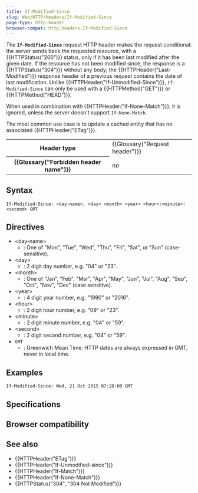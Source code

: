 ```yaml
---
title: If-Modified-Since
slug: Web/HTTP/Headers/If-Modified-Since
page-type: http-header
browser-compat: http.headers.If-Modified-Since
---
```




The **`If-Modified-Since`** request HTTP header makes the
request conditional: the server sends back the requested resource, with a
{{HTTPStatus("200")}} status, only if it has been last modified after the given date. If
the resource has not been modified since, the response is a {{HTTPStatus("304")}}
without any body; the {{HTTPHeader("Last-Modified")}} response header of a previous
request contains the date of last modification. Unlike
{{HTTPHeader("If-Unmodified-Since")}}, `If-Modified-Since` can only be used
with a {{HTTPMethod("GET")}} or {{HTTPMethod("HEAD")}}.

When used in combination with {{HTTPHeader("If-None-Match")}}, it is ignored, unless
the server doesn't support `If-None-Match`.

The most common use case is to update a cached entity that has no associated
{{HTTPHeader("ETag")}}.

<table class="properties">
  <tbody>
    <tr>
      <th scope="row">Header type</th>
      <td>{{Glossary("Request header")}}</td>
    </tr>
    <tr>
      <th scope="row">{{Glossary("Forbidden header name")}}</th>
      <td>no</td>
    </tr>
  </tbody>
</table>

## Syntax

```http
If-Modified-Since: <day-name>, <day> <month> <year> <hour>:<minute>:<second> GMT
```

## Directives

- \<day-name>
  - : One of "Mon", "Tue", "Wed", "Thu", "Fri", "Sat", or "Sun" (case-sensitive).
- \<day>
  - : 2 digit day number, e.g. "04" or "23".
- \<month>
  - : One of "Jan", "Feb", "Mar", "Apr", "May", "Jun", "Jul", "Aug", "Sep", "Oct", "Nov",
    "Dec" (case sensitive).
- \<year>
  - : 4 digit year number, e.g. "1990" or "2016".
- \<hour>
  - : 2 digit hour number, e.g. "09" or "23".
- \<minute>
  - : 2 digit minute number, e.g. "04" or "59".
- \<second>
  - : 2 digit second number, e.g. "04" or "59".
- `GMT`
  - : Greenwich Mean Time. HTTP dates are always expressed in GMT, never in local time.

## Examples

```http
If-Modified-Since: Wed, 21 Oct 2015 07:28:00 GMT
```

## Specifications



## Browser compatibility



## See also

- {{HTTPHeader("ETag")}}
- {{HTTPHeader("If-Unmodified-since")}}
- {{HTTPHeader("If-Match")}}
- {{HTTPHeader("If-None-Match")}}
- {{HTTPStatus("304", "304 Not Modified")}}
